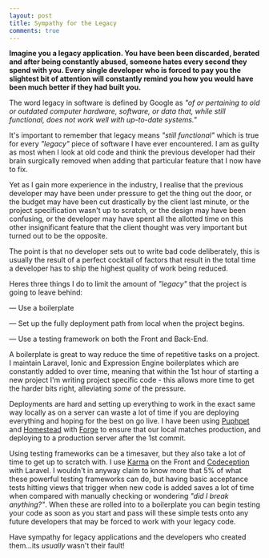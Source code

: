```yaml
---
layout: post
title: Sympathy for the Legacy
comments: true
---
```

<p><strong>
	Imagine you a legacy application. You have been been discarded, berated and after being constantly abused, someone hates every second they spend with you. Every single developer who is forced to pay you the slightest bit of attention will constantly remind you how you would have been much better if they had built you. 
</strong>
</p>
<p>
The word legacy in software is defined by Google as <i>"of or pertaining to old or outdated computer hardware, software, or data that, while still functional, does not work well with up-to-date systems."</i></p>

<p>It's important to remember that legacy means <i>"still functional"</i> which is true for every <i>"legacy"</i> piece of software I have ever encountered. I am as guilty as most when I look at old code and think the previous developer had their brain surgically removed when adding that particular feature that I now have to fix.</p>

<p>
Yet as I gain more experience in the industry, I realise that the previous developer may have been under pressure to get the thing out the door, or the budget may have been cut drastically by the client last minute, or the project specification wasn't up to scratch, or the design may have been confusing, or the developer may have spent all the allotted time on this other insignificant feature that the client thought was very important but turned out to be the opposite.</p>

<p>
The point is that no developer sets out to write bad code deliberately, this is usually the result of a perfect cocktail of factors that result in the total time a developer has to ship the highest quality of work being reduced.  
</p>
<p>
Heres three things I do to limit the amount of <i>"legacy"</i> that the project is going to leave behind:</p>
<p>&mdash; Use a boilerplate</p>

<p>&mdash; Set up the fully deployment path from local when the project begins.</p>

<p>&mdash; Use a testing framework on both the Front and Back-End.</p>
<p>
A boilerplate is great to way reduce the time of repetitive tasks on a project. I maintain Laravel, Ionic and Expression Engine boilerplates which are constantly added to over time, meaning that within the 1st hour of starting a new project I'm writing project specific code - this allows more time to get the harder bits right, alleviating <i>some</i> of the pressure. </p>
<p>
Deployments are hard and setting up everything to work in the exact same way locally as on a server can waste a lot of time if you are deploying everything and hoping for the best on go live. I have been using <a href="https://puphpet.com/ ">Puphpet</a> and <a href="http://laravel.com/docs/4.2/homestead">Homestead</a> with <a href="https://forge.laravel.com/ ">Forge</a> to ensure that our local matches production, and deploying to a production server after the 1st commit.</p>
<p>
Using testing frameworks can be a timesaver, but they also take a lot of time to get up to scratch with. I use <a href="http://karma-runner.github.io/">Karma</a> on the Front and <a href="http://codeception.com/">Codeception</a> with Laravel. I wouldn't in anyway claim to know more that 5% of what these powerful testing frameworks can do, but having basic acceptance tests hitting views that trigger when new code is added saves a lot of time when compared with manually checking or wondering <i>"did I break anything?"</i>. When these are rolled into to a boilerplate you can begin testing your code as soon as you start and pass will these simple tests onto any future developers that may be forced to work with your legacy code.</p>
<p>
Have sympathy for legacy applications and the developers who created them...its <i>usually</i> wasn't their fault!
</p>
